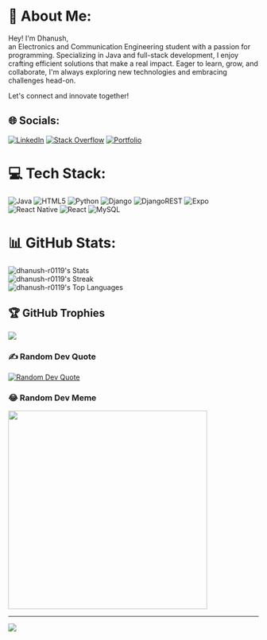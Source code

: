 # 🙋 About Me:
Hey! I'm Dhanush,<br> an Electronics and Communication Engineering student with a passion for programming. Specializing in Java and full-stack development, I enjoy crafting efficient solutions that make a real impact. Eager to learn, grow, and collaborate, I'm always exploring new technologies and embracing challenges head-on.

Let's connect and innovate together!


## 🌐 Socials:
[![LinkedIn](https://img.shields.io/badge/LinkedIn-%230077B5.svg?logo=linkedin&logoColor=white)](https://www.linkedin.com/in/dhanushr2004/) [![Stack Overflow](https://img.shields.io/badge/Stack%20Overflow-%23FE7A16.svg?logo=stack-overflow&logoColor=white)](https://stackoverflow.com/users/24230978/dhanush-r) [![Portfolio](https://img.shields.io/badge/Portfolio-Website-%230077B5.svg)](https://dhanush-r0119.github.io/Personal-Portfolio/)





# 💻 Tech Stack:
![Java](https://img.shields.io/badge/java-%23ED8B00.svg?style=for-the-badge&logo=openjdk&logoColor=white) ![HTML5](https://img.shields.io/badge/html5-%23E34F26.svg?style=for-the-badge&logo=html5&logoColor=white) ![Python](https://img.shields.io/badge/python-3670A0?style=for-the-badge&logo=python&logoColor=ffdd54) ![Django](https://img.shields.io/badge/django-%23092E20.svg?style=for-the-badge&logo=django&logoColor=white) ![DjangoREST](https://img.shields.io/badge/DJANGO-REST-ff1709?style=for-the-badge&logo=django&logoColor=white&color=ff1709&labelColor=gray) ![Expo](https://img.shields.io/badge/expo-1C1E24?style=for-the-badge&logo=expo&logoColor=#D04A37)  ![React Native](https://img.shields.io/badge/react_native-%2320232a.svg?style=for-the-badge&logo=react&logoColor=%2361DAFB) ![React](https://img.shields.io/badge/react-%2320232a.svg?style=for-the-badge&logo=react&logoColor=%2361DAFB) ![MySQL](https://img.shields.io/badge/mysql-%2300000f.svg?style=for-the-badge&logo=mysql&logoColor=white) 
# 📊 GitHub Stats:

![dhanush-r0119's Stats](https://github-readme-stats.vercel.app/api?username=dhanush-r0119&theme=vue-dark&show_icons=true&hide_border=true&count_private=true)<br>
![dhanush-r0119's Streak](https://github-readme-streak-stats.herokuapp.com/?user=dhanush-r0119&theme=vue-dark&hide_border=true)<br>
![dhanush-r0119's Top Languages](https://github-readme-stats.vercel.app/api/top-langs/?username=dhanush-r0119&theme=vue-dark&show_icons=true&hide_border=true&layout=compact)



## 🏆 GitHub Trophies
![](https://github-profile-trophy.vercel.app/?username=dhanush-r0119&theme=radical&no-frame=false&no-bg=true&margin-w=4)

### ✍️ Random Dev Quote
<!--![](https://quotes-github-readme.vercel.app/api?type=horizontal&theme=radical)-->
[![Random Dev Quote](https://quotes-github-readme.vercel.app/api?type=horizontal&theme=radical)](https://quotes-github-readme.vercel.app/)
### 😂 Random Dev Meme
<img src='https://randommeme-five.vercel.app/' style="height: 400px;"/>

---
[![](https://visitcount.itsvg.in/api?id=dhanush-r0119&icon=0&color=0)](https://visitcount.itsvg.in)



<!-- Proudly created with GPRM ( https://gprm.itsvg.in ) -->
